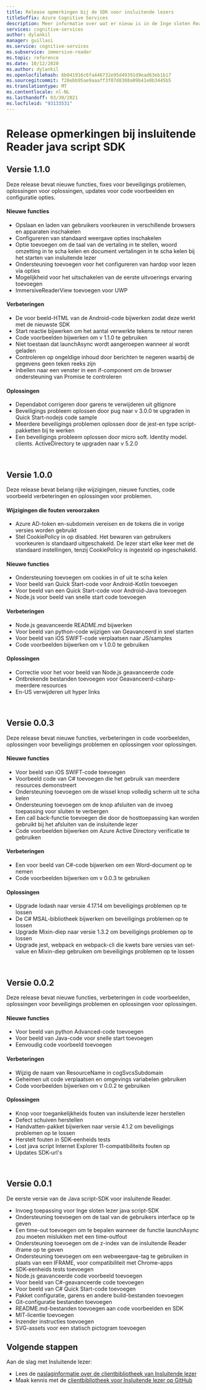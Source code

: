 ```yaml
---
title: Release opmerkingen bij de SDK voor insluitende lezers
titleSuffix: Azure Cognitive Services
description: Meer informatie over wat er nieuw is in de Inge sloten Reader java script SDK.
services: cognitive-services
author: dylankil
manager: guillasi
ms.service: cognitive-services
ms.subservice: immersive-reader
ms.topic: reference
ms.date: 10/12/2020
ms.author: dylankil
ms.openlocfilehash: 6b041916c6fa446732e95d49391d9ead63eb1b17
ms.sourcegitcommit: f28ebb95ae9aaaff3f87d8388a09b41e0b3445b5
ms.translationtype: MT
ms.contentlocale: nl-NL
ms.lasthandoff: 03/30/2021
ms.locfileid: "93133531"
---
```

# <a name="immersive-reader-javascript-sdk-release-notes"></a>Release opmerkingen bij insluitende Reader java script SDK

## <a name="version-110"></a>Versie 1.1.0

Deze release bevat nieuwe functies, fixes voor beveiligings problemen, oplossingen voor oplossingen, updates voor code voorbeelden en configuratie opties.

#### <a name="new-features"></a>Nieuwe functies

* Opslaan en laden van gebruikers voorkeuren in verschillende browsers en apparaten inschakelen
* Configureren van standaard weergave opties inschakelen
* Optie toevoegen om de taal van de vertaling in te stellen, woord omzetting in te scha kelen en document vertalingen in te scha kelen bij het starten van insluitende lezer
* Ondersteuning toevoegen voor het configureren van hardop voor lezen via opties
* Mogelijkheid voor het uitschakelen van de eerste uitvoerings ervaring toevoegen
* ImmersiveReaderView toevoegen voor UWP

#### <a name="improvements"></a>Verbeteringen

* De voor beeld-HTML van de Android-code bijwerken zodat deze werkt met de nieuwste SDK
* Start reactie bijwerken om het aantal verwerkte tekens te retour neren
* Code voorbeelden bijwerken om v 1.1.0 te gebruiken
* Niet toestaan dat launchAsync wordt aangeroepen wanneer al wordt geladen
* Controleren op ongeldige inhoud door berichten te negeren waarbij de gegevens geen teken reeks zijn
* Inbellen naar een venster in een if-component om de browser ondersteuning van Promise te controleren

#### <a name="fixes"></a>Oplossingen

* Dependabot corrigeren door garens te verwijderen uit gitignore
* Beveiligings probleem oplossen door pug naar v 3.0.0 te upgraden in Quick Start-nodejs code sample
* Meerdere beveiligings problemen oplossen door de jest-en type script-pakketten bij te werken
* Een beveiligings probleem oplossen door micro soft. Identity model. clients. ActiveDirectory te upgraden naar v 5.2.0

<br>

## <a name="version-100"></a>Versie 1.0.0

Deze release bevat belang rijke wijzigingen, nieuwe functies, code voorbeeld verbeteringen en oplossingen voor problemen.

#### <a name="breaking-changes"></a>Wijzigingen die fouten veroorzaken

* Azure AD-token en-subdomein vereisen en de tokens die in vorige versies worden gebruikt
* Stel CookiePolicy in op disabled. Het bewaren van gebruikers voorkeuren is standaard uitgeschakeld. De lezer start elke keer met de standaard instellingen, tenzij CookiePolicy is ingesteld op ingeschakeld.

#### <a name="new-features"></a>Nieuwe functies

* Ondersteuning toevoegen om cookies in of uit te scha kelen
* Voor beeld van Quick Start-code voor Android-Kotlin toevoegen
* Voor beeld van een Quick Start-code voor Android-Java toevoegen
* Node.js voor beeld van snelle start code toevoegen

#### <a name="improvements"></a>Verbeteringen

* Node.js geavanceerde README.md bijwerken
* Voor beeld van python-code wijzigen van Geavanceerd in snel starten
* Voor beeld van iOS SWIFT-code verplaatsen naar JS/samples
* Code voorbeelden bijwerken om v 1.0.0 te gebruiken

#### <a name="fixes"></a>Oplossingen

* Correctie voor het voor beeld van Node.js geavanceerde code
* Ontbrekende bestanden toevoegen voor Geavanceerd-csharp-meerdere resources
* En-US verwijderen uit hyper links

<br>

## <a name="version-003"></a>Versie 0.0.3

Deze release bevat nieuwe functies, verbeteringen in code voorbeelden, oplossingen voor beveiligings problemen en oplossingen voor oplossingen.

#### <a name="new-features"></a>Nieuwe functies

* Voor beeld van iOS SWIFT-code toevoegen
* Voorbeeld code van C# toevoegen die het gebruik van meerdere resources demonstreert 
* Ondersteuning toevoegen om de wissel knop volledig scherm uit te scha kelen
* Ondersteuning toevoegen om de knop afsluiten van de invoeg toepassing voor sluiten te verbergen
* Een call back-functie toevoegen die door de hosttoepassing kan worden gebruikt bij het afsluiten van de insluitende lezer
* Code voorbeelden bijwerken om Azure Active Directory verificatie te gebruiken

#### <a name="improvements"></a>Verbeteringen

* Een voor beeld van C#-code bijwerken om een Word-document op te nemen
* Code voorbeelden bijwerken om v 0.0.3 te gebruiken

#### <a name="fixes"></a>Oplossingen

* Upgrade lodash naar versie 4.17.14 om beveiligings problemen op te lossen
* De C# MSAL-bibliotheek bijwerken om beveiligings problemen op te lossen
* Upgrade Mixin-diep naar versie 1.3.2 om beveiligings problemen op te lossen
* Upgrade jest, webpack en webpack-cli die kwets bare versies van set-value en Mixin-diep gebruiken om beveiligings problemen op te lossen

<br>

## <a name="version-002"></a>Versie 0.0.2

Deze release bevat nieuwe functies, verbeteringen in code voorbeelden, oplossingen voor beveiligings problemen en oplossingen voor oplossingen.

#### <a name="new-features"></a>Nieuwe functies

* Voor beeld van python Advanced-code toevoegen
* Voor beeld van Java-code voor snelle start toevoegen
* Eenvoudig code voorbeeld toevoegen

#### <a name="improvements"></a>Verbeteringen

* Wijzig de naam van ResourceName in cogSvcsSubdomain
* Geheimen uit code verplaatsen en omgevings variabelen gebruiken
* Code voorbeelden bijwerken om v 0.0.2 te gebruiken

#### <a name="fixes"></a>Oplossingen

* Knop voor toegankelijkheids fouten van insluitende lezer herstellen
* Defect schuiven herstellen
* Handvatten-pakket bijwerken naar versie 4.1.2 om beveiligings problemen op te lossen
* Herstelt fouten in SDK-eenheids tests
* Lost java script Internet Explorer 11-compatibiliteits fouten op
* Updates SDK-url's

<br>

## <a name="version-001"></a>Versie 0.0.1

De eerste versie van de Java script-SDK voor insluitende Reader.

* Invoeg toepassing voor Inge sloten lezer java script-SDK
* Ondersteuning toevoegen om de taal van de gebruikers interface op te geven
* Een time-out toevoegen om te bepalen wanneer de functie launchAsync zou moeten mislukken met een time-outfout
* Ondersteuning toevoegen om de z-index van de insluitende Reader iframe op te geven
* Ondersteuning toevoegen om een webweergave-tag te gebruiken in plaats van een IFRAME, voor compatibiliteit met Chrome-apps
* SDK-eenheids tests toevoegen
* Node.js geavanceerde code voorbeeld toevoegen
* Voor beeld van C#-geavanceerde code toevoegen
* Voor beeld van C# Quick Start-code toevoegen
* Pakket configuratie, garens en andere build-bestanden toevoegen
* Git-configuratie bestanden toevoegen
* README.md-bestanden toevoegen aan code voorbeelden en SDK
* MIT-licentie toevoegen
* Inzender instructies toevoegen
* SVG-assets voor een statisch pictogram toevoegen

## <a name="next-steps"></a>Volgende stappen

Aan de slag met Insluitende lezer:

* Lees de [naslaginformatie over de clientbibliotheek van Insluitende lezer](./reference.md)
* Maak kennis met de [clientbibliotheek voor Insluitende lezer op GitHub](https://github.com/microsoft/immersive-reader-sdk)

